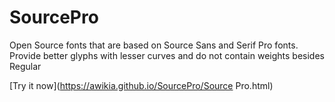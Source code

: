 # SourcePro
Open Source fonts that are based on Source Sans and Serif Pro fonts. Provide better glyphs with lesser curves and do not contain weights besides Regular

[Try it now](https://awikia.github.io/SourcePro/Source Pro.html)
